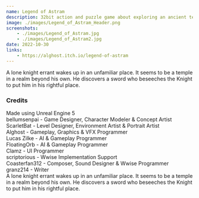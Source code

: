```yaml
---
name: Legend of Astram
description: 32bit action and puzzle game about exploring an ancient temple.
image: ./images/Legend_of_Astram_Header.png
screenshots:
    - ./images/Legend_of_Astram.jpg
    - ./images/Legend_of_Astram2.jpg
date: 2022-10-30
links: 
    - https://alghost.itch.io/legend-of-astram
---
```


A lone knight errant wakes up in an unfamiliar place. It seems to be a temple in a realm beyond his own. He discovers a sword who beseeches the Knight to put him in his rightful place.

### Credits
Made using Unreal Engine 5  
bellumsenpai - Game Designer, Character Modeler & Concept Artist  
ScarletBat - Level Designer, Environment Artist & Portrait Artist  
Alghost - Gameplay, Graphics & VFX Programmer  
Lucas Zilke - AI & Gameplay Programmer  
FloatingOrb - AI & Gameplay Programmer  
Clamz - UI Programmer  
scriptorious - Wwise Implementation Support  
Coasterfan312 - Composer, Sound Designer & Wwise Programmer  
granz214 - Writer  
A lone knight errant wakes up in an unfamiliar place. It seems to be a temple in a realm beyond his own. He discovers a sword who beseeches the Knight to put him in his rightful place.

